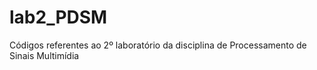 # lab2_PDSM
Códigos referentes ao 2º laboratório da disciplina de Processamento de Sinais Multimídia
